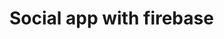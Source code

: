 # Social app with firebase
<!-- Stories, Friends'Posts must be for all users -->
<!-- Solve the video voice -->
<!-- accept or reject functionalty -->

<!-- what do u need for mowafqa, return which time on 08.08 or 07.08, is there transit -->